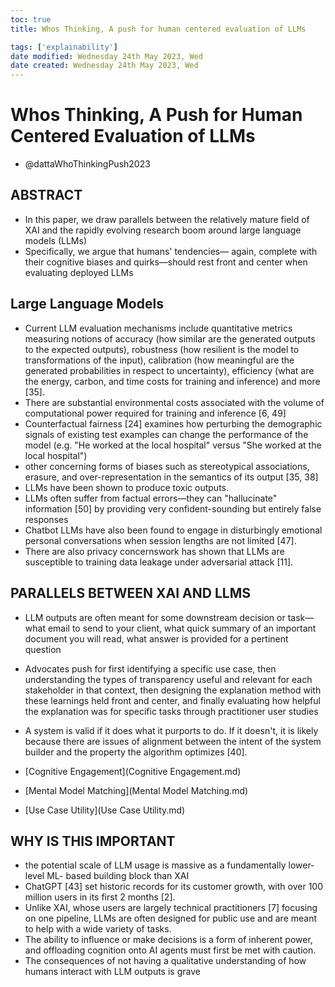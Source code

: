 ```yaml
---
toc: true
title: Whos Thinking, A push for human centered evaluation of LLMs

tags: ['explainability']
date modified: Wednesday 24th May 2023, Wed
date created: Wednesday 24th May 2023, Wed
---
```


# Whos Thinking, A Push for Human Centered Evaluation of LLMs


- @dattaWhoThinkingPush2023

## ABSTRACT
- In this paper, we draw parallels between the relatively mature field of XAI and the rapidly evolving research boom around large language models (LLMs)
- Specifically, we argue that humans' tendencies— again, complete with their cognitive biases and quirks—should rest front and center when evaluating deployed LLMs

## Large Language Models
- Current LLM evaluation mechanisms include quantitative metrics measuring notions of accuracy (how similar are the generated outputs to the expected outputs), robustness (how resilient is the model to transformations of the input), calibration (how meaningful are the generated probabilities in respect to uncertainty), efficiency (what are the energy, carbon, and time costs for training and inference) and more [35].
- There are substantial environmental costs associated with the volume of computational power required for training and inference [6, 49]
- Counterfactual fairness [24] examines how perturbing the demographic signals of existing test examples can change the performance of the model (e.g. "He worked at the local hospital" versus "She worked at the local hospital")
- other concerning forms of biases such as stereotypical associations, erasure, and over-representation in the semantics of its output [35, 38]
- LLMs have been shown to produce toxic outputs.
- LLMs often suffer from factual errors—they can "hallucinate" information [50] by providing very confident-sounding but entirely false responses
- Chatbot LLMs have also been found to engage in disturbingly emotional personal conversations when session lengths are not limited [47].
- There are also privacy concernswork has shown that LLMs are susceptible to training data leakage under adversarial attack [11].

## PARALLELS BETWEEN XAI AND LLMS
- LLM outputs are often meant for some downstream decision or task—what email to send to your client, what quick summary of an important document you will read, what answer is provided for a pertinent question
- Advocates push for first identifying a specific use case, then understanding the types of transparency useful and relevant for each stakeholder in that context, then designing the explanation method with these learnings held front and center, and finally evaluating how helpful the explanation was for specific tasks through practitioner user studies
- A system is valid if it does what it purports to do. If it doesn't, it is likely because there are issues of alignment between the intent of the system builder and the property the algorithm optimizes [40].

- [Cognitive Engagement](Cognitive Engagement.md)

- [Mental Model Matching](Mental Model Matching.md)

- [Use Case Utility](Use Case Utility.md)

## WHY IS THIS IMPORTANT
- the potential scale of LLM usage is massive as a fundamentally lower-level ML-
based building block than XAI
- ChatGPT [43] set historic records for its customer growth, with over 100 million users in its first 2 months [2].
- Unlike XAI, whose users are largely technical practitioners [7] focusing on one pipeline, LLMs are often designed for public use and are meant to help with a wide variety of tasks.
- The ability to influence or make decisions is a form of inherent power, and offloading cognition onto AI agents must first be met with caution.
- The consequences of not having a qualitative understanding of how humans interact with LLM outputs is grave



